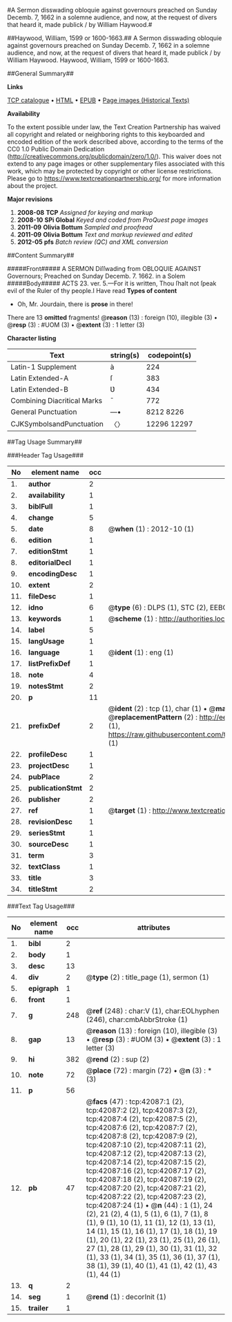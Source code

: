 #A Sermon disswading obloquie against governours preached on Sunday Decemb. 7, 1662 in a solemne audience, and now, at the request of divers that heard it, made publick / by William Haywood.#

##Haywood, William, 1599 or 1600-1663.##
A Sermon disswading obloquie against governours preached on Sunday Decemb. 7, 1662 in a solemne audience, and now, at the request of divers that heard it, made publick / by William Haywood.
Haywood, William, 1599 or 1600-1663.

##General Summary##

**Links**

[TCP catalogue](http://www.ota.ox.ac.uk/tcp/)  • 
[HTML](http://tei.it.ox.ac.uk/tcp/Texts-HTML/free/A43/A43139.html)  • 
[EPUB](http://tei.it.ox.ac.uk/tcp/Texts-EPUB/free/A43/A43139.epub) • 
[Page images (Historical Texts)](https://historicaltexts.jisc.ac.uk/eebo-08951808e)

**Availability**

To the extent possible under law, the Text Creation Partnership has waived all copyright and related or neighboring rights to this keyboarded and encoded edition of the work described above, according to the terms of the CC0 1.0 Public Domain Dedication (http://creativecommons.org/publicdomain/zero/1.0/). This waiver does not extend to any page images or other supplementary files associated with this work, which may be protected by copyright or other license restrictions. Please go to https://www.textcreationpartnership.org/ for more information about the project.

**Major revisions**

1. __2008-08__ __TCP__ *Assigned for keying and markup*
1. __2008-10__ __SPi Global__ *Keyed and coded from ProQuest page images*
1. __2011-09__ __Olivia Bottum__ *Sampled and proofread*
1. __2011-09__ __Olivia Bottum__ *Text and markup reviewed and edited*
1. __2012-05__ __pfs__ *Batch review (QC) and XML conversion*

##Content Summary##

#####Front#####
A SERMON Diſſwading from OBLOQUIE AGAINST Governours; Preached on Sunday Decemb. 7. 1662. in a Solem
#####Body#####
ACTS 23. ver. 5.—For it is written, Thou ſhalt not ſpeak evil of the Ruler of thy people.I Have read
**Types of content**

  * Oh, Mr. Jourdain, there is **prose** in there!

There are 13 **omitted** fragments! 
 @__reason__ (13) : foreign (10), illegible (3)  •  @__resp__ (3) : #UOM (3)  •  @__extent__ (3) : 1 letter (3)

**Character listing**


|Text|string(s)|codepoint(s)|
|---|---|---|
|Latin-1 Supplement|à|224|
|Latin Extended-A|ſ|383|
|Latin Extended-B|Ʋ|434|
|Combining             Diacritical Marks|̄|772|
|General Punctuation|—•|8212 8226|
|CJKSymbolsandPunctuation|〈〉|12296 12297|

##Tag Usage Summary##

###Header Tag Usage###

|No|element name|occ|attributes|
|---|---|---|---|
|1.|__author__|2||
|2.|__availability__|1||
|3.|__biblFull__|1||
|4.|__change__|5||
|5.|__date__|8| @__when__ (1) : 2012-10 (1)|
|6.|__edition__|1||
|7.|__editionStmt__|1||
|8.|__editorialDecl__|1||
|9.|__encodingDesc__|1||
|10.|__extent__|2||
|11.|__fileDesc__|1||
|12.|__idno__|6| @__type__ (6) : DLPS (1), STC (2), EEBO-CITATION (1), OCLC (1), VID (1)|
|13.|__keywords__|1| @__scheme__ (1) : http://authorities.loc.gov/ (1)|
|14.|__label__|5||
|15.|__langUsage__|1||
|16.|__language__|1| @__ident__ (1) : eng (1)|
|17.|__listPrefixDef__|1||
|18.|__note__|4||
|19.|__notesStmt__|2||
|20.|__p__|11||
|21.|__prefixDef__|2| @__ident__ (2) : tcp (1), char (1)  •  @__matchPattern__ (2) : ([0-9\-]+):([0-9IVX]+) (1), (.+) (1)  •  @__replacementPattern__ (2) : http://eebo.chadwyck.com/downloadtiff?vid=$1&page=$2 (1), https://raw.githubusercontent.com/textcreationpartnership/Texts/master/tcpchars.xml#$1 (1)|
|22.|__profileDesc__|1||
|23.|__projectDesc__|1||
|24.|__pubPlace__|2||
|25.|__publicationStmt__|2||
|26.|__publisher__|2||
|27.|__ref__|1| @__target__ (1) : http://www.textcreationpartnership.org/docs/. (1)|
|28.|__revisionDesc__|1||
|29.|__seriesStmt__|1||
|30.|__sourceDesc__|1||
|31.|__term__|3||
|32.|__textClass__|1||
|33.|__title__|3||
|34.|__titleStmt__|2||


###Text Tag Usage###

|No|element name|occ|attributes|
|---|---|---|---|
|1.|__bibl__|2||
|2.|__body__|1||
|3.|__desc__|13||
|4.|__div__|2| @__type__ (2) : title_page (1), sermon (1)|
|5.|__epigraph__|1||
|6.|__front__|1||
|7.|__g__|248| @__ref__ (248) : char:V (1), char:EOLhyphen (246), char:cmbAbbrStroke (1)|
|8.|__gap__|13| @__reason__ (13) : foreign (10), illegible (3)  •  @__resp__ (3) : #UOM (3)  •  @__extent__ (3) : 1 letter (3)|
|9.|__hi__|382| @__rend__ (2) : sup (2)|
|10.|__note__|72| @__place__ (72) : margin (72)  •  @__n__ (3) : * (3)|
|11.|__p__|56||
|12.|__pb__|47| @__facs__ (47) : tcp:42087:1 (2), tcp:42087:2 (2), tcp:42087:3 (2), tcp:42087:4 (2), tcp:42087:5 (2), tcp:42087:6 (2), tcp:42087:7 (2), tcp:42087:8 (2), tcp:42087:9 (2), tcp:42087:10 (2), tcp:42087:11 (2), tcp:42087:12 (2), tcp:42087:13 (2), tcp:42087:14 (2), tcp:42087:15 (2), tcp:42087:16 (2), tcp:42087:17 (2), tcp:42087:18 (2), tcp:42087:19 (2), tcp:42087:20 (2), tcp:42087:21 (2), tcp:42087:22 (2), tcp:42087:23 (2), tcp:42087:24 (1)  •  @__n__ (44) : 1 (1), 24 (2), 21 (2), 4 (1), 5 (1), 6 (1), 7 (1), 8 (1), 9 (1), 10 (1), 11 (1), 12 (1), 13 (1), 14 (1), 15 (1), 16 (1), 17 (1), 18 (1), 19 (1), 20 (1), 22 (1), 23 (1), 25 (1), 26 (1), 27 (1), 28 (1), 29 (1), 30 (1), 31 (1), 32 (1), 33 (1), 34 (1), 35 (1), 36 (1), 37 (1), 38 (1), 39 (1), 40 (1), 41 (1), 42 (1), 43 (1), 44 (1)|
|13.|__q__|2||
|14.|__seg__|1| @__rend__ (1) : decorInit (1)|
|15.|__trailer__|1||
